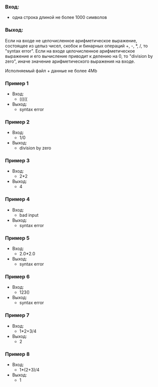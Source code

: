 ### Вход:
* одна строка длиной не более 1000 символов
### Выход:
Если на входе не целочисленное арифметическое выражение, состоящее из целыз чисел, скобок и бинарных операций +, -, *, /, то "syntax error".
Если на входе целочисленное арифметическое выражение и его вычисление приводит к делению на 0, то "division by zero", иначе значение арифметического выражения на входе.

Исполняемый файл + данные не более 4Mb

### Пример 1
* Вход:
  * (((((
* Выход:
  * syntax error

### Пример 2
* Вход:
  * 1/0
* Выход:
  * division by zero

### Пример 3
* Вход:
  * 2*2
* Выход:
  * 4

### Пример 4
* Вход:
  * bad input
* Выход:
  * syntax error

### Пример 5
* Вход:
  * 2.0*2.0
* Выход:
  * syntax error

### Пример 6
* Вход:
  * 123()
* Выход:
  * syntax error

### Пример 7
* Вход:
  * 1*2+3/4
* Выход:
  * 2

### Пример 8
* Вход:
  * 1*(2+3)/4
* Выход:
  * 1
